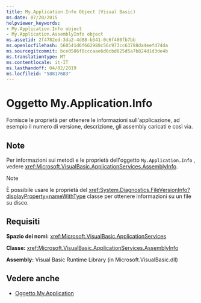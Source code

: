 ```yaml
---
title: My.Application.Info Object (Visual Basic)
ms.date: 07/20/2015
helpviewer_keywords:
- My.Application.Info object
- My.Application.AssemblyInfo object
ms.assetid: 2f4782ed-3da2-4d88-b341-0c6f480fb7bb
ms.openlocfilehash: 560541d6f662988c56c973cc63788da4eefd74da
ms.sourcegitcommit: bce0586f0cccaae6d6cbd625d5a7b824d1d3de4b
ms.translationtype: MT
ms.contentlocale: it-IT
ms.lasthandoff: 04/02/2019
ms.locfileid: "58817683"
---
```

# <a name="myapplicationinfo-object"></a>Oggetto My.Application.Info
Fornisce le proprietà per ottenere le informazioni sull'applicazione, ad esempio il numero di versione, descrizione, gli assembly caricati e così via.  
  
## <a name="remarks"></a>Note  
 Per informazioni sui metodi e le proprietà dell'oggetto `My.Application.Info` , vedere <xref:Microsoft.VisualBasic.ApplicationServices.AssemblyInfo>.  
  
> [!NOTE]
>  È possibile usare le proprietà del <xref:System.Diagnostics.FileVersionInfo?displayProperty=nameWithType> classe per ottenere informazioni su un file su disco.  
  
## <a name="requirements"></a>Requisiti  
 **Spazio dei nomi:** <xref:Microsoft.VisualBasic.ApplicationServices>  
  
 **Classe:** <xref:Microsoft.VisualBasic.ApplicationServices.AssemblyInfo>  
  
 **Assembly:** Visual Basic Runtime Library (in Microsoft.VisualBasic.dll)  
  
## <a name="see-also"></a>Vedere anche

- [Oggetto My.Application](../../../visual-basic/language-reference/objects/my-application-object.md)
